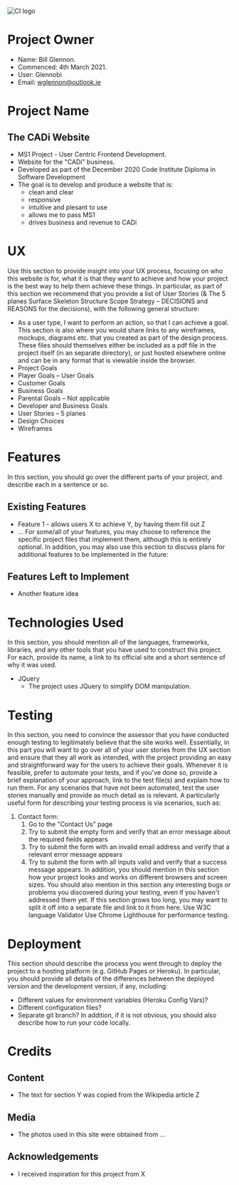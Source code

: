 ![CI logo](https://codeinstitute.s3.amazonaws.com/fullstack/ci_logo_small.png)
# Project Owner
* Name: Bill Glennon.
* Commenced: 4th March 2021.
* User: Glennobi
* Email: wglennon@outlook.ie

# Project Name
## The CADi Website
* MS1 Project - User Centric Frontend Development.
* Website for the "CADi" business.
* Developed as part of the December 2020 Code Institute Diploma in Software Development
* The goal is to develop and produce a website that is: 
    * clean and clear
    * responsive
    * intuitive and plesant to use
    * allows me to pass MS1
    * drives business and revenue to CADi

# UX
Use this section to provide insight into your UX process, focusing on who this website is for, what it is that they want to achieve and how your project is the best way to help them achieve these things.
In particular, as part of this section we recommend that you provide a list of User Stories (& The 5 planes Surface Skeleton Structure Scope Strategy – DECISIONS and REASONS for the decisions), with the following general structure:
*	As a user type, I want to perform an action, so that I can achieve a goal.
This section is also where you would share links to any wireframes, mockups, diagrams etc. that you created as part of the design process. These files should themselves either be included as a pdf file in the project itself (in an separate directory), or just hosted elsewhere online and can be in any format that is viewable inside the browser.
*	Project Goals
*	Player Goals – User Goals
*	Customer Goals
*	Business Goals
*	Parental Goals – Not applicable
*	Developer and Business Goals
*	User Stories – 5 planes
*	Design Choices
*	Wireframes

# Features
In this section, you should go over the different parts of your project, and describe each in a sentence or so.

## Existing Features
*	Feature 1 - allows users X to achieve Y, by having them fill out Z
*	...
For some/all of your features, you may choose to reference the specific project files that implement them, although this is entirely optional.
In addition, you may also use this section to discuss plans for additional features to be implemented in the future:

## Features Left to Implement
*	Another feature idea

# Technologies Used
In this section, you should mention all of the languages, frameworks, libraries, and any other tools that you have used to construct this project. For each, provide its name, a link to its official site and a short sentence of why it was used.
*	JQuery
    *	The project uses JQuery to simplify DOM manipulation.

# Testing
In this section, you need to convince the assessor that you have conducted enough testing to legitimately believe that the site works well. Essentially, in this part you will want to go over all of your user stories from the UX section and ensure that they all work as intended, with the project providing an easy and straightforward way for the users to achieve their goals.
Whenever it is feasible, prefer to automate your tests, and if you've done so, provide a brief explanation of your approach, link to the test file(s) and explain how to run them.
For any scenarios that have not been automated, test the user stories manually and provide as much detail as is relevant. A particularly useful form for describing your testing process is via scenarios, such as:
1.	Contact form:
    1.	Go to the "Contact Us" page
    2.	Try to submit the empty form and verify that an error message about the required fields appears
    3.	Try to submit the form with an invalid email address and verify that a relevant error message appears
    4.	Try to submit the form with all inputs valid and verify that a success message appears.
In addition, you should mention in this section how your project looks and works on different browsers and screen sizes.
You should also mention in this section any interesting bugs or problems you discovered during your testing, even if you haven't addressed them yet.
If this section grows too long, you may want to split it off into a separate file and link to it from here.
Use W3C language Validator
Use Chrome Lighthouse for performance testing.

# Deployment
This section should describe the process you went through to deploy the project to a hosting platform (e.g. GitHub Pages or Heroku).
In particular, you should provide all details of the differences between the deployed version and the development version, if any, including:
*	Different values for environment variables (Heroku Config Vars)?
*	Different configuration files?
*	Separate git branch?
In addition, if it is not obvious, you should also describe how to run your code locally.

# Credits
## Content
*	The text for section Y was copied from the Wikipedia article Z
## Media
*	The photos used in this site were obtained from ...
## Acknowledgements
*	I received inspiration for this project from X